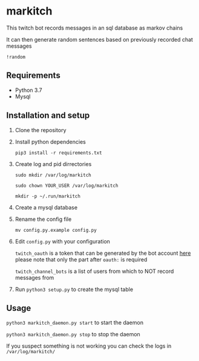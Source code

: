 # markitch

This twitch bot records messages in an sql database as markov chains

It can then generate random sentences based on previously recorded chat messages

`!random`

## Requirements
* Python 3.7
* Mysql

## Installation and setup
1. Clone the repository
2. Install python dependencies

	`pip3 install -r requirements.txt`
3. Create log and pid dirrectories

	`sudo mkdir /var/log/markitch`
	
	`sudo chown YOUR_USER /var/log/markitch`
	
	`mkdir -p ~/.run/markitch`
4. Create a mysql database
5. Rename the config file

	`mv config.py.example config.py`
6. Edit `config.py` with your configuration

	`twitch_oauth` is a token that can be generated by the bot account [here](https://twitchapps.com/tmi/) please note that only the part after `oauth:` is required
	
	`twitch_channel_bots` is a list  of users from which to NOT record messages from
7. Run `python3 setup.py` to create the mysql table

## Usage
`python3 markitch_daemon.py start` to start the daemon

`python3 markitch_daemon.py stop` to stop the daemon

If you suspect something is not working you can check the logs in `/var/log/markitch/`

